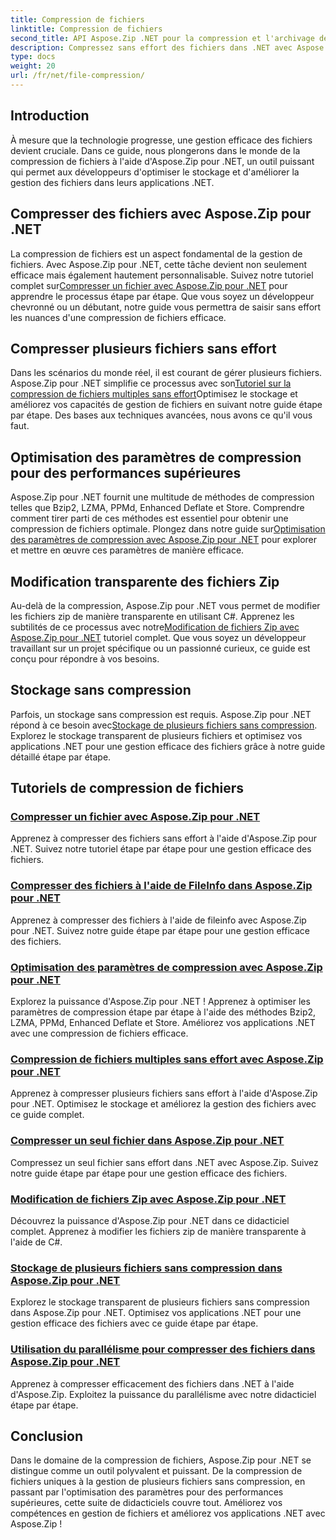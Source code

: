 ```yaml
---
title: Compression de fichiers
linktitle: Compression de fichiers
second_title: API Aspose.Zip .NET pour la compression et l'archivage de fichiers
description: Compressez sans effort des fichiers dans .NET avec Aspose.Zip ! Apprenez la gestion de fichiers étape par étape à l'aide des méthodes Bzip2, LZMA, PPMd, Deflate et Store pour des paramètres de compression optimaux.
type: docs
weight: 20
url: /fr/net/file-compression/
---
```


## Introduction

À mesure que la technologie progresse, une gestion efficace des fichiers devient cruciale. Dans ce guide, nous plongerons dans le monde de la compression de fichiers à l'aide d'Aspose.Zip pour .NET, un outil puissant qui permet aux développeurs d'optimiser le stockage et d'améliorer la gestion des fichiers dans leurs applications .NET.

## Compresser des fichiers avec Aspose.Zip pour .NET
 La compression de fichiers est un aspect fondamental de la gestion de fichiers. Avec Aspose.Zip pour .NET, cette tâche devient non seulement efficace mais également hautement personnalisable. Suivez notre tutoriel complet sur[Compresser un fichier avec Aspose.Zip pour .NET](./compress-file/) pour apprendre le processus étape par étape. Que vous soyez un développeur chevronné ou un débutant, notre guide vous permettra de saisir sans effort les nuances d'une compression de fichiers efficace.

## Compresser plusieurs fichiers sans effort
 Dans les scénarios du monde réel, il est courant de gérer plusieurs fichiers. Aspose.Zip pour .NET simplifie ce processus avec son[Tutoriel sur la compression de fichiers multiples sans effort](./compress-multiple-files/)Optimisez le stockage et améliorez vos capacités de gestion de fichiers en suivant notre guide étape par étape. Des bases aux techniques avancées, nous avons ce qu'il vous faut.

## Optimisation des paramètres de compression pour des performances supérieures
 Aspose.Zip pour .NET fournit une multitude de méthodes de compression telles que Bzip2, LZMA, PPMd, Enhanced Deflate et Store. Comprendre comment tirer parti de ces méthodes est essentiel pour obtenir une compression de fichiers optimale. Plongez dans notre guide sur[Optimisation des paramètres de compression avec Aspose.Zip pour .NET](./optimizing-compression-settings/) pour explorer et mettre en œuvre ces paramètres de manière efficace.

## Modification transparente des fichiers Zip
 Au-delà de la compression, Aspose.Zip pour .NET vous permet de modifier les fichiers zip de manière transparente en utilisant C#. Apprenez les subtilités de ce processus avec notre[Modification de fichiers Zip avec Aspose.Zip pour .NET](./modifying-zip-files/) tutoriel complet. Que vous soyez un développeur travaillant sur un projet spécifique ou un passionné curieux, ce guide est conçu pour répondre à vos besoins.

## Stockage sans compression
Parfois, un stockage sans compression est requis. Aspose.Zip pour .NET répond à ce besoin avec[Stockage de plusieurs fichiers sans compression](./store-multiple-files-no-compression/). Explorez le stockage transparent de plusieurs fichiers et optimisez vos applications .NET pour une gestion efficace des fichiers grâce à notre guide détaillé étape par étape.

## Tutoriels de compression de fichiers
### [Compresser un fichier avec Aspose.Zip pour .NET](./compress-file/)
Apprenez à compresser des fichiers sans effort à l'aide d'Aspose.Zip pour .NET. Suivez notre tutoriel étape par étape pour une gestion efficace des fichiers.
### [Compresser des fichiers à l'aide de FileInfo dans Aspose.Zip pour .NET](./compress-files-fileinfo/)
Apprenez à compresser des fichiers à l'aide de fileinfo avec Aspose.Zip pour .NET. Suivez notre guide étape par étape pour une gestion efficace des fichiers.
### [Optimisation des paramètres de compression avec Aspose.Zip pour .NET](./optimizing-compression-settings/)
Explorez la puissance d'Aspose.Zip pour .NET ! Apprenez à optimiser les paramètres de compression étape par étape à l'aide des méthodes Bzip2, LZMA, PPMd, Enhanced Deflate et Store. Améliorez vos applications .NET avec une compression de fichiers efficace.
### [Compression de fichiers multiples sans effort avec Aspose.Zip pour .NET](./compress-multiple-files/)
Apprenez à compresser plusieurs fichiers sans effort à l'aide d'Aspose.Zip pour .NET. Optimisez le stockage et améliorez la gestion des fichiers avec ce guide complet.
### [Compresser un seul fichier dans Aspose.Zip pour .NET](./compress-single-file/)
Compressez un seul fichier sans effort dans .NET avec Aspose.Zip. Suivez notre guide étape par étape pour une gestion efficace des fichiers.
### [Modification de fichiers Zip avec Aspose.Zip pour .NET](./modifying-zip-files/)
Découvrez la puissance d'Aspose.Zip pour .NET dans ce didacticiel complet. Apprenez à modifier les fichiers zip de manière transparente à l'aide de C#.
### [Stockage de plusieurs fichiers sans compression dans Aspose.Zip pour .NET](./store-multiple-files-no-compression/)
Explorez le stockage transparent de plusieurs fichiers sans compression dans Aspose.Zip pour .NET. Optimisez vos applications .NET pour une gestion efficace des fichiers avec ce guide étape par étape.
### [Utilisation du parallélisme pour compresser des fichiers dans Aspose.Zip pour .NET](./using-parallelism-compress-files/)
Apprenez à compresser efficacement des fichiers dans .NET à l'aide d'Aspose.Zip. Exploitez la puissance du parallélisme avec notre didacticiel étape par étape.

## Conclusion
Dans le domaine de la compression de fichiers, Aspose.Zip pour .NET se distingue comme un outil polyvalent et puissant. De la compression de fichiers uniques à la gestion de plusieurs fichiers sans compression, en passant par l'optimisation des paramètres pour des performances supérieures, cette suite de didacticiels couvre tout. Améliorez vos compétences en gestion de fichiers et améliorez vos applications .NET avec Aspose.Zip !